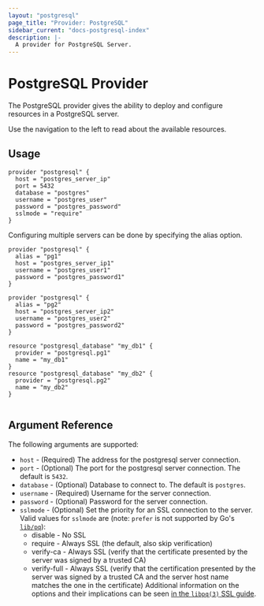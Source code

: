 ```yaml
---
layout: "postgresql"
page_title: "Provider: PostgreSQL"
sidebar_current: "docs-postgresql-index"
description: |-
  A provider for PostgreSQL Server.
---
```


# PostgreSQL Provider

The PostgreSQL provider gives the ability to deploy and configure resources in a PostgreSQL server.

Use the navigation to the left to read about the available resources.

## Usage

```
provider "postgresql" {
  host = "postgres_server_ip"
  port = 5432
  database = "postgres"
  username = "postgres_user"
  password = "postgres_password"
  sslmode = "require"
}

```

Configuring multiple servers can be done by specifying the alias option.

```
provider "postgresql" {
  alias = "pg1"
  host = "postgres_server_ip1"
  username = "postgres_user1"
  password = "postgres_password1"
}

provider "postgresql" {
  alias = "pg2"
  host = "postgres_server_ip2"
  username = "postgres_user2"
  password = "postgres_password2"
}

resource "postgresql_database" "my_db1" {
  provider = "postgresql.pg1"
  name = "my_db1"
}
resource "postgresql_database" "my_db2" {
  provider = "postgresql.pg2"
  name = "my_db2"
}


```

## Argument Reference

The following arguments are supported:

* `host` - (Required) The address for the postgresql server connection.
* `port` - (Optional) The port for the postgresql server connection. The default is `5432`.
* `database` - (Optional) Database to connect to. The default is `postgres`.
* `username` - (Required) Username for the server connection.
* `password` - (Optional) Password for the server connection.
* `sslmode` - (Optional) Set the priority for an SSL connection to the server.
  Valid values for `sslmode` are (note: `prefer` is not supported by Go's
  [`lib/pq`](https://godoc.org/github.com/lib/pq)):
    * disable - No SSL
    * require - Always SSL (the default, also skip verification)
    * verify-ca - Always SSL (verify that the certificate presented by the server was signed by a trusted CA)
    * verify-full - Always SSL (verify that the certification presented by the server was signed by a trusted CA and the server host name matches the one in the certificate)
  Additional information on the options and their implications can be seen
  [in the `libpq(3)` SSL guide](http://www.postgresql.org/docs/current/static/libpq-ssl.html#LIBPQ-SSL-PROTECTION).
